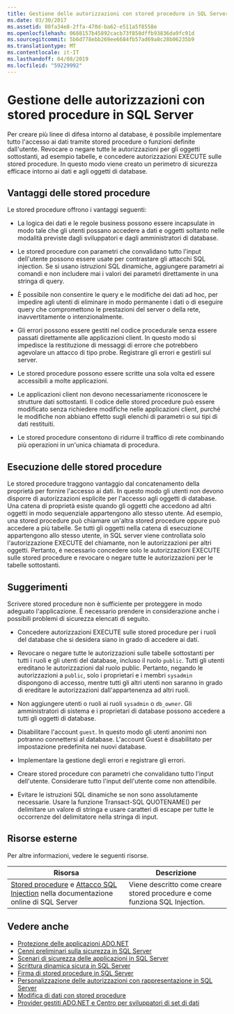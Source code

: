 ```yaml
---
title: Gestione delle autorizzazioni con stored procedure in SQL Server
ms.date: 03/30/2017
ms.assetid: 08fa34e8-2ffa-470d-ba62-e511a5f8558e
ms.openlocfilehash: 0688157b45892cacb73f858dffb93836da9fc91d
ms.sourcegitcommit: 5b6d778ebb269ee6684fb57ad69a8c28b06235b9
ms.translationtype: MT
ms.contentlocale: it-IT
ms.lasthandoff: 04/08/2019
ms.locfileid: "59229992"
---
```

# <a name="managing-permissions-with-stored-procedures-in-sql-server"></a>Gestione delle autorizzazioni con stored procedure in SQL Server
Per creare più linee di difesa intorno al database, è possibile implementare tutto l'accesso ai dati tramite stored procedure o funzioni definite dall'utente. Revocare o negare tutte le autorizzazioni per gli oggetti sottostanti, ad esempio tabelle, e concedere autorizzazioni EXECUTE sulle stored procedure. In questo modo viene creato un perimetro di sicurezza efficace intorno ai dati e agli oggetti di database.  
  
## <a name="stored-procedure-benefits"></a>Vantaggi delle stored procedure  
 Le stored procedure offrono i vantaggi seguenti:  
  
-   La logica dei dati e le regole business possono essere incapsulate in modo tale che gli utenti possano accedere a dati e oggetti soltanto nelle modalità previste dagli sviluppatori e dagli amministratori di database.  
  
-   Le stored procedure con parametri che convalidano tutto l'input dell'utente possono essere usate per contrastare gli attacchi SQL injection. Se si usano istruzioni SQL dinamiche, aggiungere parametri ai comandi e non includere mai i valori dei parametri direttamente in una stringa di query.  
  
-   È possibile non consentire le query e le modifiche dei dati ad hoc, per impedire agli utenti di eliminare in modo permanente i dati o di eseguire query che compromettono le prestazioni del server o della rete, inavvertitamente o intenzionalmente.  
  
-   Gli errori possono essere gestiti nel codice procedurale senza essere passati direttamente alle applicazioni client. In questo modo si impedisce la restituzione di messaggi di errore che potrebbero agevolare un attacco di tipo probe. Registrare gli errori e gestirli sul server.  
  
-   Le stored procedure possono essere scritte una sola volta ed essere accessibili a molte applicazioni.  
  
-   Le applicazioni client non devono necessariamente riconoscere le strutture dati sottostanti. Il codice delle stored procedure può essere modificato senza richiedere modifiche nelle applicazioni client, purché le modifiche non abbiano effetto sugli elenchi di parametri o sui tipi di dati restituiti.  
  
-   Le stored procedure consentono di ridurre il traffico di rete combinando più operazioni in un'unica chiamata di procedura.  
  
## <a name="stored-procedure-execution"></a>Esecuzione delle stored procedure  
 Le stored procedure traggono vantaggio dal concatenamento della proprietà per fornire l'accesso ai dati. In questo modo gli utenti non devono disporre di autorizzazioni esplicite per l'accesso agli oggetti di database. Una catena di proprietà esiste quando gli oggetti che accedono ad altri oggetti in modo sequenziale appartengono allo stesso utente. Ad esempio, una stored procedure può chiamare un'altra stored procedure oppure può accedere a più tabelle. Se tutti gli oggetti nella catena di esecuzione appartengono allo stesso utente, in SQL server viene controllata solo l'autorizzazione EXECUTE del chiamante, non le autorizzazioni per altri oggetti. Pertanto, è necessario concedere solo le autorizzazioni EXECUTE sulle stored procedure e revocare o negare tutte le autorizzazioni per le tabelle sottostanti.  
  
## <a name="best-practices"></a>Suggerimenti  
 Scrivere stored procedure non è sufficiente per proteggere in modo adeguato l'applicazione. È necessario prendere in considerazione anche i possibili problemi di sicurezza elencati di seguito.  
  
-   Concedere autorizzazioni EXECUTE sulle stored procedure per i ruoli del database che si desidera siano in grado di accedere ai dati.  
  
-   Revocare o negare tutte le autorizzazioni sulle tabelle sottostanti per tutti i ruoli e gli utenti del database, incluso il ruolo `public`. Tutti gli utenti ereditano le autorizzazioni dal ruolo public. Pertanto, negando le autorizzazioni a `public`, solo i proprietari e i membri `sysadmin` dispongono di accesso, mentre tutti gli altri utenti non saranno in grado di ereditare le autorizzazioni dall'appartenenza ad altri ruoli.  
  
-   Non aggiungere utenti o ruoli ai ruoli `sysadmin` o `db_owner`. Gli amministratori di sistema e i proprietari di database possono accedere a tutti gli oggetti di database.  
  
-   Disabilitare l'account `guest`. In questo modo gli utenti anonimi non potranno connettersi al database. L'account Guest è disabilitato per impostazione predefinita nei nuovi database.  
  
-   Implementare la gestione degli errori e registrare gli errori.  
  
-   Creare stored procedure con parametri che convalidano tutto l'input dell'utente. Considerare tutto l'input dell'utente come non attendibile.  
  
-   Evitare le istruzioni SQL dinamiche se non sono assolutamente necessarie. Usare la funzione Transact-SQL QUOTENAME() per delimitare un valore di stringa e usare caratteri di escape per tutte le occorrenze del delimitatore nella stringa di input.  
  
## <a name="external-resources"></a>Risorse esterne  
 Per altre informazioni, vedere le seguenti risorse.  
  
|Risorsa|Descrizione|  
|--------------|-----------------|  
|[Stored procedure](/sql/relational-databases/stored-procedures/stored-procedures-database-engine) e [Attacco SQL Injection](https://go.microsoft.com/fwlink/?LinkId=98234) nella documentazione online di SQL Server|Viene descritto come creare stored procedure e come funziona SQL Injection.|  
  
## <a name="see-also"></a>Vedere anche

- [Protezione delle applicazioni ADO.NET](../../../../../docs/framework/data/adonet/securing-ado-net-applications.md)
- [Cenni preliminari sulla sicurezza in SQL Server](../../../../../docs/framework/data/adonet/sql/overview-of-sql-server-security.md)
- [Scenari di sicurezza delle applicazioni in SQL Server](../../../../../docs/framework/data/adonet/sql/application-security-scenarios-in-sql-server.md)
- [Scrittura dinamica sicura in SQL Server](../../../../../docs/framework/data/adonet/sql/writing-secure-dynamic-sql-in-sql-server.md)
- [Firma di stored procedure in SQL Server](../../../../../docs/framework/data/adonet/sql/signing-stored-procedures-in-sql-server.md)
- [Personalizzazione delle autorizzazioni con rappresentazione in SQL Server](../../../../../docs/framework/data/adonet/sql/customizing-permissions-with-impersonation-in-sql-server.md)
- [Modifica di dati con stored procedure](../../../../../docs/framework/data/adonet/modifying-data-with-stored-procedures.md)
- [Provider gestiti ADO.NET e Centro per sviluppatori di set di dati](https://go.microsoft.com/fwlink/?LinkId=217917)
